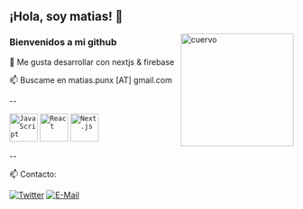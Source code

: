 ## ¡Hola, soy matias! 🚀
<a href="https://github.com/matiaspunx"><img align="right" width="200" src="https://matiaspunx.github.io/assets/img/crow.webp" alt="cuervo" /></a>

### Bienvenidos a mi github

👀 Me gusta desarrollar con nextjs & firebase

📫 Buscame en matias.punx [AT] gmail.com

--

<code><img width="50" src="https://user-images.githubusercontent.com/25181517/117447155-6a868a00-af3d-11eb-9cfe-245df15c9f3f.png" alt="JavaScript" title="JavaScript"/></code>
<code><img width="50" src="https://user-images.githubusercontent.com/25181517/183897015-94a058a6-b86e-4e42-a37f-bf92061753e5.png" alt="React" title="React"/></code>
<code><img width="50" src="https://github.com/marwin1991/profile-technology-icons/assets/136815194/5f8c622c-c217-4649-b0a9-7e0ee24bd704" alt="Next.js" title="Next.js"/></code>

--

📫 Contacto:

[![Twitter](https://img.shields.io/badge/Twitter-1877F2?style=for-the-badge&logo=twitter&logoColor=white)](https://www.twitter.com/__amti/)
[![E-Mail](https://img.shields.io/badge/Email-006aff?style=for-the-badge&logo=maildotru&logoColor=white&color=red)](mailto:matias.punx@gmail.com)
